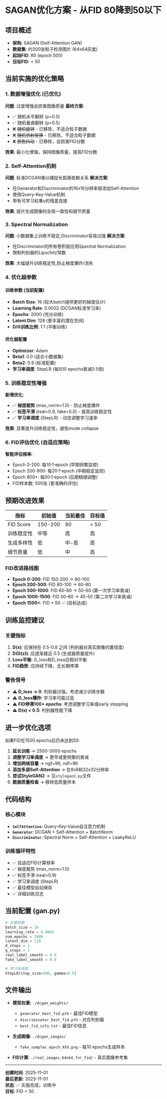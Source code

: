 # SAGAN优化方案 - 从FID 80降到50以下

## 项目概述
- **架构**: SAGAN (Self-Attention GAN)
- **数据集**: 约300张粒子检测图片 (64x64灰度)
- **起始FID**: 80 (epoch 500)
- **目标FID**: < 50

## 当前实施的优化策略

### 1. 数据增强优化 (已优化)
**问题**: 过度增强会损害图像质量
**最终方案**:
- ✅ 随机水平翻转 (p=0.5)
- ✅ 随机垂直翻转 (p=0.5)
- ❌ ~~随机旋转~~ - 已移除，不适合粒子数据
- ❌ ~~随机仿射变换~~ - 已移除，不适合粒子数据
- ❌ ~~颜色抖动~~ - 已移除，会损害FID分数

**效果**: 最小化增强，保持图像质量，提高FID分数

### 2. Self-Attention机制
**问题**: 标准DCGAN难以捕捉长距离依赖关系
**解决方案**:
- 在Generator和Discriminator的16x16分辨率层添加Self-Attention
- 使用Query-Key-Value机制
- 带有可学习权重γ的残差连接

**效果**: 提升生成图像的全局一致性和细节质量

### 3. Spectral Normalization
**问题**: 小数据集上训练不稳定,Discriminator容易过强
**解决方案**:
- 在Discriminator的所有卷积层应用Spectral Normalization
- 限制判别器的Lipschitz常数

**效果**: 大幅提升训练稳定性,防止梯度爆炸/消失

### 4. 优化超参数

#### 训练参数 (当前配置)

- **Batch Size**: 16 (较大batch提供更好的梯度估计)
- **Learning Rate**: 0.0002 (DCGAN标准学习率)
- **Epochs**: 2000 (充分训练)
- **Latent Dim**: 128 (更丰富的潜在空间)
- **D/G训练比例**: 1:1 (平衡训练)

#### 优化器配置

- **Optimizer**: Adam
- **Beta1**: 0.0 (适合小数据集)
- **Beta2**: 0.9 (标准配置)
- **学习率调度**: StepLR (每500 epochs衰减0.5倍)

### 5. 训练稳定性增强

**新增优化**:

- ✅ **梯度裁剪** (max_norm=1.0) - 防止梯度爆炸
- ✅ **标签平滑** (real=0.9, fake=0.0) - 提高训练稳定性
- ✅ **学习率调度** (StepLR) - 动态调整学习速率

**效果**: 显著提升训练稳定性，避免mode collapse

### 6. FID评估优化 (自适应策略)

**智能评估频率**:

- Epoch 0-200: 每10个epoch (早期频繁监控)
- Epoch 200-800: 每20个epoch (中期稳定监控)
- Epoch 800+: 每50个epoch (后期精细调整)
- FID样本数: 500张 (更准确的评估)

## 预期改进效果

| 指标 | 初始值 | 当前最佳 | 目标值 |
|------|--------|----------|--------|
| FID Score | 150-200 | 80 | < 50 |
| 训练稳定性 | 中等 | 高 | 高 |
| 生成多样性 | 低 | 中-高 | 高 |
| 细节质量 | 低 | 中 | 高 |

### FID改进路线图

- **Epoch 0-200**: FID 150-200 → 80-100
- **Epoch 200-500**: FID 80-100 → 60-80  
- **Epoch 500-1000**: FID 60-80 → 50-60 (第一次学习率衰减)
- **Epoch 1000-1500**: FID 50-60 → 45-50 (第二次学习率衰减)
- **Epoch 1500+**: FID < 50 ✅ (目标达成)

## 训练监控建议

### 关键指标

1. **D(x)**: 应保持在 0.5-0.8 之间 (判别器对真实图像的置信度)
2. **D(G(z))**: 应逐渐接近 0.5 (生成器质量提升)
3. **Loss平衡**: G_loss和D_loss应相对平衡
4. **FID趋势**: 应持续下降，无长期停滞

### 警告信号

- ⚠️ **D_loss → 0**: 判别器过强，考虑减少训练步数
- ⚠️ **G_loss爆炸**: 学习率可能过高
- ⚠️ **FID停滞100+ epochs**: 考虑调整学习率或early stopping
- ⚠️ **D(x) < 0.5**: 判别器性能下降

## 进一步优化选项

如果FID在1500 epochs后仍未达到50:

1. **延长训练** → 2500-3000 epochs
2. **调整学习率调度** → 更早或更频繁的衰减
3. **增加网络容量** → ngf=96, ndf=96
4. **添加多层Self-Attention** → 在8x8和32x32分辨率
5. **尝试StyleGAN2** → 见`stylegan2.py`文件
6. **数据质量检查** → 移除低质量样本

## 代码结构

### 核心模块

- **`SelfAttention`**: Query-Key-Value自注意力机制
- **`Generator`**: DCGAN + Self-Attention + BatchNorm
- **`Discriminator`**: Spectral Norm + Self-Attention + LeakyReLU

### 训练循环特性

- ✅ 自适应FID计算频率
- ✅ 梯度裁剪 (max_norm=1.0)
- ✅ 标签平滑 (real=0.9)
- ✅ 学习率调度 (StepLR)
- ✅ 最佳模型自动保存
- ✅ 详细训练日志

## 当前配置 (gan.py)

```python
# 关键参数
batch_size = 16
learning_rate = 0.0002
num_epochs = 2000
latent_dim = 128
d_steps = 1
g_steps = 1
real_label_smooth = 0.9
fake_label_smooth = 0.0

# 学习率调度
StepLR(step_size=500, gamma=0.5)
```

## 文件输出

- **模型权重**: `./dcgan_weights/`
  - `generator_best_fid.pth` - 最佳FID模型
  - `discriminator_best_fid.pth` - 对应判别器
  - `best_fid_info.txt` - 最佳FID信息
  
- **生成图像**: `./dcgan_images/`
  - `fake_samples_epoch_XXX.png` - 每10 epochs生成样本

- **FID计算**: `./real_images_64x64_for_fid/` - 真实图像参考集

---

**创建时间**: 2025-11-01  
**最后更新**: 2025-11-01  
**状态**: ✅ 实施完成，训练中  
**目标**: FID < 50

